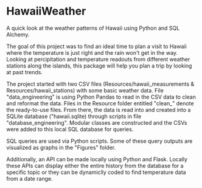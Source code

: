 # HawaiiWeather

A quick look at the weather patterns of Hawaii using Python and SQL Alchemy.

The goal of this project was to find an ideal time to plan a visit to Hawaii where the temperature is just right and the rain won't get in the way. Looking at percipitation and temperature readouts from different weather stations along the islands, this package will help you plan a trip by looking at past trends.

The project started with two CSV files (Resources/hawaii_measurements & Resources/hawaii_stations) with some basic weather data. File "data_engineering" is using Python Pandas to read in the CSV data to clean and reformat the data. Files in the Resource folder entitled "clean_" denote the ready-to-use files. From there, the data is read into and created into a SQLite database ("hawaii.sqlite) through scripts in file "database_engineering". Modular classes are constructed and the CSVs were added to this local SQL database for queries.

SQL queries are used via Python scripts. Some of these query outputs are visualized as graphs in the "Figures" folder.

Additionally, an API can be made locally using Python and Flask. Locally these APIs can display either the entire history from the database for a specific topic or they can be dynamiclly coded to find temperature data from a date range.
